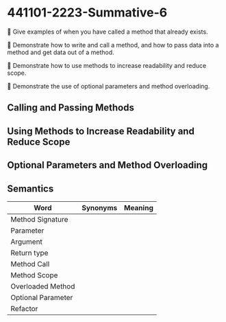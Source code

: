 # 441101-2223-Summative-6

:key: Give examples of when you have called a method that already exists.

:key: Demonstrate how to write and call a method, and how to pass data into a method and get data out of a method.

:key: Demonstrate how to use methods to increase readability and reduce scope.

:key: Demonstrate the use of optional parameters and method overloading.

## Calling and Passing Methods

## Using Methods to Increase Readability and Reduce Scope

## Optional Parameters and Method Overloading

## Semantics
 
| Word | Synonyms | Meaning |
|---|---|---|
|Method Signature| | |
|Parameter| | |
|Argument| | |
|Return type| | |
|Method Call| | |
|Method Scope| | |
|Overloaded Method| | |
|Optional Parameter| | |
|Refactor| | |

